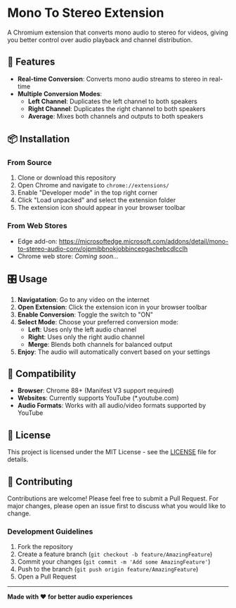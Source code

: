 # Mono To Stereo Extension

A Chromium extension that converts mono audio to stereo for videos, giving you better control over audio playback and channel distribution.

## 🚀 Features

- **Real-time Conversion**: Converts mono audio streams to stereo in real-time
- **Multiple Conversion Modes**:
  - **Left Channel**: Duplicates the left channel to both speakers
  - **Right Channel**: Duplicates the right channel to both speakers  
  - **Average**: Mixes both channels and outputs to both speakers

## 📦 Installation

### From Source
1. Clone or download this repository
2. Open Chrome and navigate to `chrome://extensions/`
3. Enable "Developer mode" in the top right corner
4. Click "Load unpacked" and select the extension folder
5. The extension icon should appear in your browser toolbar

### From Web Stores
- Edge add-on: https://microsoftedge.microsoft.com/addons/detail/mono-to-stereo-audio-conv/ojpmibbnokjobbincepgachebcdlcclh
- Chrome web store: *Coming soon...*

## 🎛️ Usage

1. **Navigatation**: Go to any video on the internet
2. **Open Extension**: Click the extension icon in your browser toolbar
3. **Enable Conversion**: Toggle the switch to "ON"
4. **Select Mode**: Choose your preferred conversion mode:
   - **Left**: Uses only the left audio channel
   - **Right**: Uses only the right audio channel
   - **Merge**: Blends both channels for balanced output
5. **Enjoy**: The audio will automatically convert based on your settings

## 🎯 Compatibility

- **Browser**: Chrome 88+ (Manifest V3 support required)
- **Websites**: Currently supports YouTube (*.youtube.com)
- **Audio Formats**: Works with all audio/video formats supported by YouTube

## 📝 License

This project is licensed under the MIT License - see the [LICENSE](LICENSE) file for details.

## 🤝 Contributing

Contributions are welcome! Please feel free to submit a Pull Request. For major changes, please open an issue first to discuss what you would like to change.

### Development Guidelines
1. Fork the repository
2. Create a feature branch (`git checkout -b feature/AmazingFeature`)
3. Commit your changes (`git commit -m 'Add some AmazingFeature'`)
4. Push to the branch (`git push origin feature/AmazingFeature`)
5. Open a Pull Request

---

**Made with ❤️ for better audio experiences**
